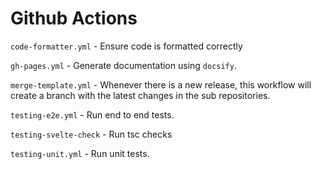 # Github Actions

`code-formatter.yml` - Ensure code is formatted correctly

`gh-pages.yml` - Generate documentation using `docsify`.

`merge-template.yml` - Whenever there is a new release, this workflow will create a branch with the latest changes in the sub repositories.

`testing-e2e.yml` - Run end to end tests.

`testing-svelte-check` - Run tsc checks

`testing-unit.yml` - Run unit tests.
